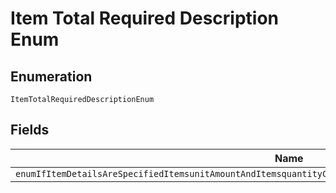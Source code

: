 
# Item Total Required Description Enum

## Enumeration

`ItemTotalRequiredDescriptionEnum`

## Fields

| Name |
|  --- |
| `enumIfItemDetailsAreSpecifiedItemsunitAmountAndItemsquantityCorrespondingAmountbreakdownitemTotalIsRequired` |

